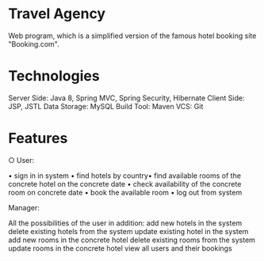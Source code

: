 # Travel Agency
Web program, which is a simplified version of the famous hotel booking site "Booking.com".



# Technologies
Server Side: Java 8, Spring MVC, Spring Security, Hibernate
Client Side: JSP, JSTL
Data Storage: MySQL
Build Tool: Maven
VCS: Git

# Features

○ User:

• sign in in system
• find hotels by country• find available rooms of the concrete hotel on the concrete date
• check availability of the concrete room on concrete date
• book the available room
• log out from system

Manager:

All the possibilities of the user in addition:
add new hotels in the system
delete existing hotels from the system
update existing hotel in the system
add new rooms in the concrete hotel
delete existing rooms from the system
update rooms in the concrete hotel
view all users and their bookings
